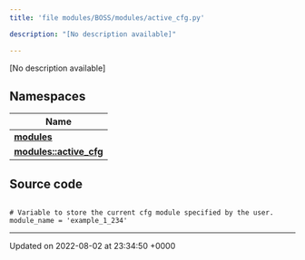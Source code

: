 ```yaml
---
title: 'file modules/BOSS/modules/active_cfg.py'

description: "[No description available]"

---
```







[No description available]

## Namespaces

| Name           |
| -------------- |
| **[modules](/documentation/code/colliderbit_development/namespaces/namespacemodules/)**  |
| **[modules::active_cfg](/documentation/code/colliderbit_development/namespaces/namespacemodules_1_1active__cfg/)**  |




## Source code

```

# Variable to store the current cfg module specified by the user.
module_name = 'example_1_234'
```


-------------------------------

Updated on 2022-08-02 at 23:34:50 +0000
